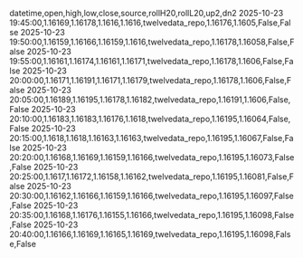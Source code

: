 datetime,open,high,low,close,source,rollH20,rollL20,up2,dn2
2025-10-23 19:45:00,1.16169,1.16178,1.1616,1.1616,twelvedata_repo,1.16176,1.1605,False,False
2025-10-23 19:50:00,1.16159,1.16166,1.16159,1.1616,twelvedata_repo,1.16178,1.16058,False,False
2025-10-23 19:55:00,1.16161,1.16174,1.16161,1.16171,twelvedata_repo,1.16178,1.1606,False,False
2025-10-23 20:00:00,1.16171,1.16191,1.16171,1.16179,twelvedata_repo,1.16178,1.1606,False,False
2025-10-23 20:05:00,1.16189,1.16195,1.16178,1.16182,twelvedata_repo,1.16191,1.1606,False,False
2025-10-23 20:10:00,1.16183,1.16183,1.16176,1.1618,twelvedata_repo,1.16195,1.16064,False,False
2025-10-23 20:15:00,1.1618,1.1618,1.16163,1.16163,twelvedata_repo,1.16195,1.16067,False,False
2025-10-23 20:20:00,1.16168,1.16169,1.16159,1.16166,twelvedata_repo,1.16195,1.16073,False,False
2025-10-23 20:25:00,1.1617,1.16172,1.16158,1.16162,twelvedata_repo,1.16195,1.16081,False,False
2025-10-23 20:30:00,1.16162,1.16166,1.16159,1.16166,twelvedata_repo,1.16195,1.16097,False,False
2025-10-23 20:35:00,1.16168,1.16176,1.16155,1.16166,twelvedata_repo,1.16195,1.16098,False,False
2025-10-23 20:40:00,1.16166,1.16169,1.16165,1.16169,twelvedata_repo,1.16195,1.16098,False,False
